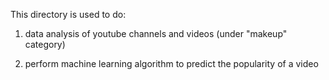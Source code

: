 This directory is used to do:

1. data analysis of youtube channels and videos (under "makeup" category)

2. perform machine learning algorithm to predict the popularity of a video



